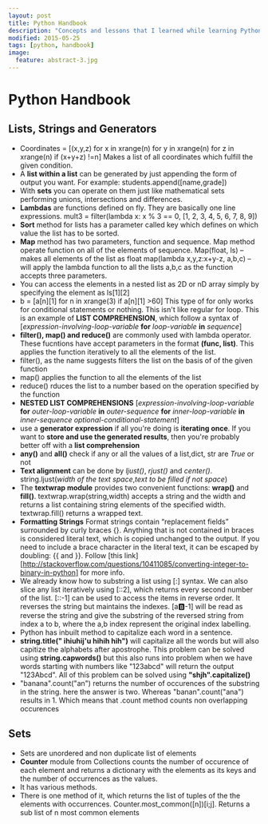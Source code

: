 ```yaml
---
layout: post
title: Python Handbook
description: "Concepts and lessons that I learned while learning Python."
modified: 2015-05-25
tags: [python, handbook]
image:
  feature: abstract-3.jpg
---
```


# Python Handbook
## Lists, Strings and Generators
- Coordinates = [(x,y,z) for x in xrange(n) for y in xrange(n) for z in xrange(n) if (x+y+z) !=n] Makes a list of all coordinates which fulfill the given condition.
- A **list within a list** can be generated by just appending the form of output you want. For example: students.append([name,grade])
- With **sets** you can operate on them just like mathematical sets performing unions, intersections and differences.
- **Lambdas** are functions defined on fly. They are basically one line expressions. 
mult3 = filter(lambda x: x % 3 == 0, [1, 2, 3, 4, 5, 6, 7, 8, 9])
- **Sort** method for lists has a parameter called key which defines on which value the list has to be sorted.
- **Map** method has two parameters, function and sequence. Map method operate function on all of the elements of sequence.
Map(float, ls) – makes all  elements of the list as float
map(lambda x,y,z:x+y-z, a,b,c) – will apply the lambda function to all the lists a,b,c as the function accepts three parameters.
- You can access the elements in a nested list as 2D or nD array simply by specifying the element as ls[1][2]
- b = [a[n][1] for n in xrange(3) if a[n][1] >60] This type of for only works for conditional statements or nothing. This isn't like regular for loop. This is an example of **LIST COMPREHENSION**, which follow a syntax of [*expression-involving-loop-variable* **for** *loop-variable* **in** *sequence*]
- **filter(), map() and reduce()** are commonly used with lambda operator. These fucntions have accept parameters in the format **(func, list)**. This applies the function iteratively to all the elements of the list.
 - filter(), as the name suggests filters the list on the basis of of the given function
 - map() applies the function to all the elements of the list
 - reduce() rduces the list to a number based on the operation specified by the function
- **NESTED LIST COMPREHENSIONS** [*expression-involving-loop-variable* **for** *outer-loop-variable* **in** *outer-sequence* **for** *inner-loop-variable* **in** *inner-sequence* *optional-conditional-statement*]
- use a **generator expression** if all you're doing is **iterating once**. If you want to **store and use the generated results**, then you're probably better off with a **list comprehension**
- **any()** and **all()** check if any or all the values of a list,dict, str are *True* or not
- **Text alignment** can be done by *ljust()*, *rjust()* and *center()*. string.ljust(*width of the text space*,*text to be filled if not space*)
- The **textwrap module** provides two convenient functions: **wrap()** and **fill()**. textwrap.wrap(string,width) accepts a string and the width and returns a list containing string elements of the specified width. textwrap.fill() returns a wrapped text.
- **Formatting Strings** Format strings contain “replacement fields” surrounded by curly braces {}. Anything that is not contained in braces is considered literal text, which is copied unchanged to the output. If you need to include a brace character in the literal text, it can be escaped by doubling: {{ and }}. Follow [this link][http://stackoverflow.com/questions/10411085/converting-integer-to-binary-in-python] for more info.
- We already know how to substring a list using [:] syntax. We can also slice any list iteratively using [::2], which returns every second number of the list. [::-1] can be used to access the items in reverse order. It reverses the string but maintains the indexes. [a:b:-1] will be read as reverse the string and give the substring of the reversed string from index a to b, where the a,b index represent the original index labelling.
- Python has inbuilt method to capitalize each word in a sentence. 
 - **string.title(" ihiuhij'u hihih hih")** will capitalize all the words but will also capitize the alphabets after apostrophe. This problem can be solved using **string.capwords()** but this also runs into problem when we have words starting with numbers like "123abcd" will return the output "123Abcd". All of this problem can be solved using **"shjh".capitalize()**
 - "banana".count("an") returns the number of occurences of the substring in the string. here the answer is two. Whereas "banan".count("ana") results in 1. Which means that .count method counts non overlapping occurences 

## Sets
- Sets are unordered and non duplicate list of elements
- **Counter** module from Collections counts the number of occurence of each element and returns a dictionary with the elements as its keys and the number of occurrences as the values.
 - It has various methods.
 - There is one method of it, which returns the list of tuples of the the elements with occurrences. Counter.most_common([n])[i;j]. Returns a sub list of n most common elements

